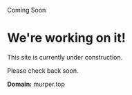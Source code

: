 Coming Soon



We're working on it!
====================

This site is currently under construction.

Please check back soon.

**Domain:** murper.top
